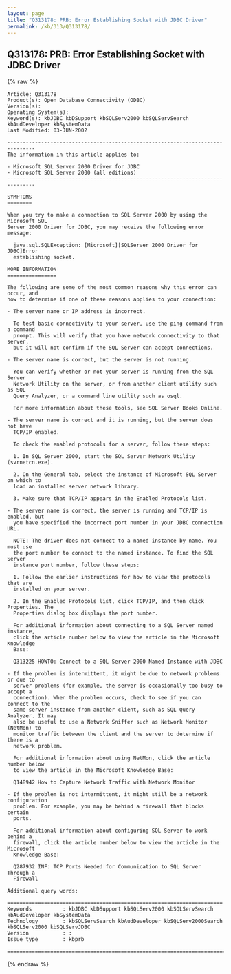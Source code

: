 ```yaml
---
layout: page
title: "Q313178: PRB: Error Establishing Socket with JDBC Driver"
permalink: /kb/313/Q313178/
---
```


## Q313178: PRB: Error Establishing Socket with JDBC Driver

{% raw %}

	Article: Q313178
	Product(s): Open Database Connectivity (ODBC)
	Version(s): 
	Operating System(s): 
	Keyword(s): kbJDBC kbDSupport kbSQLServ2000 kbSQLServSearch kbAudDeveloper kbSystemData
	Last Modified: 03-JUN-2002
	
	-------------------------------------------------------------------------------
	The information in this article applies to:
	
	- Microsoft SQL Server 2000 Driver for JDBC 
	- Microsoft SQL Server 2000 (all editions) 
	-------------------------------------------------------------------------------
	
	SYMPTOMS
	========
	
	When you try to make a connection to SQL Server 2000 by using the Microsoft SQL
	Server 2000 Driver for JDBC, you may receive the following error message:
	
	  java.sql.SQLException: [Microsoft][SQLServer 2000 Driver for JDBC]Error
	  establishing socket.
	
	MORE INFORMATION
	================
	
	The following are some of the most common reasons why this error can occur, and
	how to determine if one of these reasons applies to your connection:
	
	- The server name or IP address is incorrect.
	
	  To test basic connectivity to your server, use the ping command from a command
	  prompt. This will verify that you have network connectivity to that server,
	  but it will not confirm if the SQL Server can accept connections.
	
	- The server name is correct, but the server is not running.
	
	  You can verify whether or not your server is running from the SQL Server
	  Network Utility on the server, or from another client utility such as SQL
	  Query Analyzer, or a command line utility such as osql.
	
	  For more information about these tools, see SQL Server Books Online.
	
	- The server name is correct and it is running, but the server does not have
	  TCP/IP enabled.
	
	  To check the enabled protocols for a server, follow these steps:
	
	  1. In SQL Server 2000, start the SQL Server Network Utility (svrnetcn.exe).
	
	  2. On the General tab, select the instance of Microsoft SQL Server on which to
	  load an installed server network library.
	
	  3. Make sure that TCP/IP appears in the Enabled Protocols list.
	
	- The server name is correct, the server is running and TCP/IP is enabled, but
	  you have specified the incorrect port number in your JDBC connection URL.
	
	  NOTE: The driver does not connect to a named instance by name. You must use
	  the port number to connect to the named instance. To find the SQL Server
	  instance port number, follow these steps:
	
	  1. Follow the earlier instructions for how to view the protocols that are
	  installed on your server.
	
	  2. In the Enabled Protocols list, click TCP/IP, and then click Properties. The
	  Properties dialog box displays the port number.
	
	  For additional information about connecting to a SQL Server named instance,
	  click the article number below to view the article in the Microsoft Knowledge
	  Base:
	
	  Q313225 HOWTO: Connect to a SQL Server 2000 Named Instance with JDBC
	
	- If the problem is intermittent, it might be due to network problems or due to
	  server problems (for example, the server is occasionally too busy to accept a
	  connection). When the problem occurs, check to see if you can connect to the
	  same server instance from another client, such as SQL Query Analyzer. It may
	  also be useful to use a Network Sniffer such as Network Monitor (NetMon) to
	  monitor traffic between the client and the server to determine if there is a
	  network problem.
	
	  For additional information about using NetMon, click the article number below
	  to view the article in the Microsoft Knowledge Base:
	
	  Q148942 How to Capture Network Traffic with Network Monitor
	
	- If the problem is not intermittent, it might still be a network configuration
	  problem. For example, you may be behind a firewall that blocks certain
	  ports.
	
	  For additional information about configuring SQL Server to work behind a
	  firewall, click the article number below to view the article in the Microsoft
	  Knowledge Base:
	
	  Q287932 INF: TCP Ports Needed for Communication to SQL Server Through a
	  Firewall
	
	Additional query words:
	
	======================================================================
	Keywords          : kbJDBC kbDSupport kbSQLServ2000 kbSQLServSearch kbAudDeveloper kbSystemData 
	Technology        : kbSQLServSearch kbAudDeveloper kbSQLServ2000Search kbSQLServ2000 kbSQLServJDBC
	Version           : :
	Issue type        : kbprb
	
	=============================================================================
	

{% endraw %}
